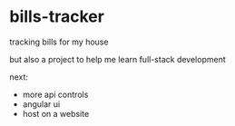 # bills-tracker
tracking bills for my house

but also a project to help me learn full-stack development

next:
- more api controls
- angular ui
- host on a website
